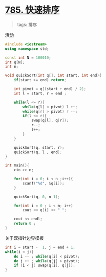 # [785. 快速排序](https://www.acwing.com/problem/content/787/)

> tags: 排序

[活动](https://www.acwing.com/activity/content/problem/content/819/1/)

```C++
#include <iostream>
using namespace std;

const int N = 100010;
int q[N];
int n;

void quickSort(int q[], int start, int end){
    if(start >= end) return;

    int pivot = q[(start + end) / 2];
    int l = start, r = end ;

    while(l <= r){
        while(q[l] < pivot) l ++;
        while(q[r] > pivot) r --;
        if(l <= r){
            swap(q[l], q[r]);
            r--;
            l++;
        }
    }

    quickSort(q, start, r);
    quickSort(q, l , end);
}

int main(){
    cin >> n;

    for(int i = 0; i < n ;i++){
        scanf("%d", &q[i]);
    }

    quickSort(q, 0, n-1);

    for(int i = 0 ; i < n; i++)
        cout << q[i] << " ";

    cout << endl;
    return 0 ;
}
```

关于双指针边界模板

```C++
int i = start -  1, j = end + 1;
while(i < j){
    do i -- ; while(q[i] < pivot);
    do j ++ ; while(q[j] > pivot);
    if (i < j) swap(q[i], q[j]);
}
```
